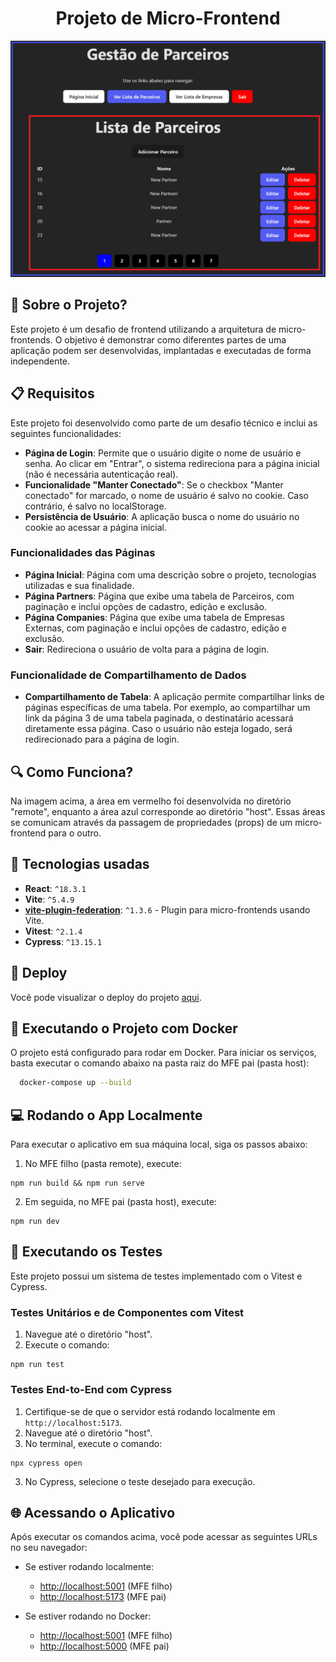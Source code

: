 <div align="center">
  <h1>Projeto de Micro-Frontend</h1>
</div>

<div align="center">
  <img src="/host/public/home.png" alt"Home page" title="Home page" width="600" />
</div>

## 🤔 Sobre o Projeto?

Este projeto é um desafio de frontend utilizando a arquitetura de micro-frontends. O objetivo é demonstrar como diferentes partes de uma aplicação podem ser desenvolvidas, implantadas e executadas de forma independente.

## 📋 Requisitos

Este projeto foi desenvolvido como parte de um desafio técnico e inclui as seguintes funcionalidades:

- **Página de Login**: Permite que o usuário digite o nome de usuário e senha. Ao clicar em "Entrar", o sistema redireciona para a página inicial (não é necessária autenticação real).
- **Funcionalidade "Manter Conectado"**: Se o checkbox "Manter conectado" for marcado, o nome de usuário é salvo no cookie. Caso contrário, é salvo no localStorage.
- **Persistência de Usuário**: A aplicação busca o nome do usuário no cookie ao acessar a página inicial.

### Funcionalidades das Páginas

- **Página Inicial**: Página com uma descrição sobre o projeto, tecnologias utilizadas e sua finalidade.
- **Página Partners**: Página que exibe uma tabela de Parceiros, com paginação e inclui opções de cadastro, edição e exclusão.
- **Página Companies**: Página que exibe uma tabela de Empresas Externas, com paginação e inclui opções de cadastro, edição e exclusão.
- **Sair**: Redireciona o usuário de volta para a página de login.

### Funcionalidade de Compartilhamento de Dados

- **Compartilhamento de Tabela**: A aplicação permite compartilhar links de páginas específicas de uma tabela. Por exemplo, ao compartilhar um link da página 3 de uma tabela paginada, o destinatário acessará diretamente essa página. Caso o usuário não esteja logado, será redirecionado para a página de login.

## 🔍 Como Funciona?

Na imagem acima, a área em vermelho foi desenvolvida no diretório "remote", enquanto a área azul corresponde ao diretório "host". Essas áreas se comunicam através da passagem de propriedades (props) de um micro-frontend para o outro.



## 🙅 Tecnologias usadas

- **React**: `^18.3.1`
- **Vite**: `^5.4.9`
- **[vite-plugin-federation](https://github.com/originjs/vite-plugin-federation)**: `^1.3.6` - Plugin para micro-frontends usando Vite.
- **Vitest**: `^2.1.4`
- **Cypress**: `^13.15.1`


## 🚀 Deploy

Você pode visualizar o deploy do projeto [aqui](https://desafio-frontend-teddy.vercel.app/).



## 🐳 Executando o Projeto com Docker

O projeto está configurado para rodar em Docker. Para iniciar os serviços, basta executar o comando abaixo na pasta raiz do MFE pai (pasta host):

```bash
  docker-compose up --build
```



## 💻 Rodando o App Localmente

Para executar o aplicativo em sua máquina local, siga os passos abaixo:

1. No MFE filho (pasta remote), execute:

```
npm run build && npm run serve
```

2. Em seguida, no MFE pai (pasta host), execute:

```
npm run dev
```

## 🧪 Executando os Testes

Este projeto possui um sistema de testes implementado com o Vitest e Cypress.

### Testes Unitários e de Componentes com Vitest

1. Navegue até o diretório "host".
2. Execute o comando:

```
npm run test
```

### Testes End-to-End com Cypress

1. Certifique-se de que o servidor está rodando localmente em `http://localhost:5173`.
2. Navegue até o diretório "host".
3. No terminal, execute o comando:
```
npx cypress open
```
3. No Cypress, selecione o teste desejado para execução.

## 🌐 Acessando o Aplicativo

Após executar os comandos acima, você pode acessar as seguintes URLs no seu navegador:

- Se estiver rodando localmente:
  - [http://localhost:5001](http://localhost:5001) (MFE filho)
  - [http://localhost:5173](http://localhost:5173) (MFE pai)

- Se estiver rodando no Docker:
  - [http://localhost:5001](http://localhost:5001) (MFE filho)
  - [http://localhost:5000](http://localhost:5000) (MFE pai)
